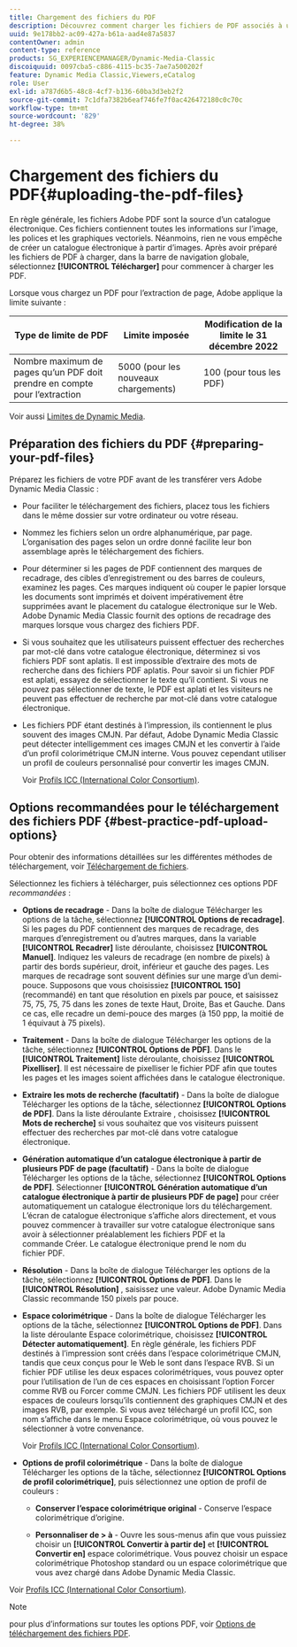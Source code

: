 ```yaml
---
title: Chargement des fichiers du PDF
description: Découvrez comment charger les fichiers de PDF associés à un catalogue électronique dans Adobe Dynamic Media Classic.
uuid: 9e178bb2-ac09-427a-b61a-aad4e87a5837
contentOwner: admin
content-type: reference
products: SG_EXPERIENCEMANAGER/Dynamic-Media-Classic
discoiquuid: 0097cba5-c886-4115-bc35-7ae7a500202f
feature: Dynamic Media Classic,Viewers,eCatalog
role: User
exl-id: a787d6b5-48c8-4cf7-b136-60ba3d3eb2f2
source-git-commit: 7c1dfa7382b6eaf746fe7f0ac426472180c0c70c
workflow-type: tm+mt
source-wordcount: '829'
ht-degree: 38%

---
```


# Chargement des fichiers du PDF{#uploading-the-pdf-files}

En règle générale, les fichiers Adobe PDF sont la source d’un catalogue électronique. Ces fichiers contiennent toutes les informations sur l’image, les polices et les graphiques vectoriels. Néanmoins, rien ne vous empêche de créer un catalogue électronique à partir d’images. Après avoir préparé les fichiers de PDF à charger, dans la barre de navigation globale, sélectionnez **[!UICONTROL Télécharger]** pour commencer à charger les PDF.

Lorsque vous chargez un PDF pour l’extraction de page, Adobe applique la limite suivante :

| Type de limite de PDF | Limite imposée | Modification de la limite le 31 décembre 2022 |
| --- | --- | --- |
| Nombre maximum de pages qu’un PDF doit prendre en compte pour l’extraction | 5000 (pour les nouveaux chargements) | 100 (pour tous les PDF) |

Voir aussi [Limites de Dynamic Media](/help/limitations.md).

## Préparation des fichiers du PDF {#preparing-your-pdf-files}

Préparez les fichiers de votre PDF avant de les transférer vers Adobe Dynamic Media Classic :

* Pour faciliter le téléchargement des fichiers, placez tous les fichiers dans le même dossier sur votre ordinateur ou votre réseau.
* Nommez les fichiers selon un ordre alphanumérique, par page. L’organisation des pages selon un ordre donné facilite leur bon assemblage après le téléchargement des fichiers.
* Pour déterminer si les pages de PDF contiennent des marques de recadrage, des cibles d’enregistrement ou des barres de couleurs, examinez les pages. Ces marques indiquent où couper le papier lorsque les documents sont imprimés et doivent impérativement être supprimées avant le placement du catalogue électronique sur le Web. Adobe Dynamic Media Classic fournit des options de recadrage des marques lorsque vous chargez des fichiers PDF.
* Si vous souhaitez que les utilisateurs puissent effectuer des recherches par mot-clé dans votre catalogue électronique, déterminez si vos fichiers PDF sont aplatis. Il est impossible d’extraire des mots de recherche dans des fichiers PDF aplatis. Pour savoir si un fichier PDF est aplati, essayez de sélectionner le texte qu’il contient. Si vous ne pouvez pas sélectionner de texte, le PDF est aplati et les visiteurs ne peuvent pas effectuer de recherche par mot-clé dans votre catalogue électronique.
* Les fichiers PDF étant destinés à l’impression, ils contiennent le plus souvent des images CMJN. Par défaut, Adobe Dynamic Media Classic peut détecter intelligemment ces images CMJN et les convertir à l’aide d’un profil colorimétrique CMJN interne. Vous pouvez cependant utiliser un profil de couleurs personnalisé pour convertir les images CMJN.

   Voir [Profils ICC (International Color Consortium)](icc-profiles.md#icc_profiles).

## Options recommandées pour le téléchargement des fichiers PDF {#best-practice-pdf-upload-options}

Pour obtenir des informations détaillées sur les différentes méthodes de téléchargement, voir [Téléchargement de fichiers](uploading-files.md#uploading_your_files).

Sélectionnez les fichiers à télécharger, puis sélectionnez ces options PDF *recommandées* :

* **Options de recadrage** - Dans la boîte de dialogue Télécharger les options de la tâche, sélectionnez **[!UICONTROL Options de recadrage]**. Si les pages du PDF contiennent des marques de recadrage, des marques d’enregistrement ou d’autres marques, dans la variable **[!UICONTROL Recadrer]** liste déroulante, choisissez **[!UICONTROL Manuel]**. Indiquez les valeurs de recadrage (en nombre de pixels) à partir des bords supérieur, droit, inférieur et gauche des pages. Les marques de recadrage sont souvent définies sur une marge d’un demi-pouce. Supposons que vous choisissiez **[!UICONTROL 150]** (recommandé) en tant que résolution en pixels par pouce, et saisissez 75, 75, 75, 75 dans les zones de texte Haut, Droite, Bas et Gauche. Dans ce cas, elle recadre un demi-pouce des marges (à 150 ppp, la moitié de 1 équivaut à 75 pixels).

* **Traitement** - Dans la boîte de dialogue Télécharger les options de la tâche, sélectionnez **[!UICONTROL Options de PDF]**. Dans le **[!UICONTROL Traitement]** liste déroulante, choisissez **[!UICONTROL Pixelliser]**. Il est nécessaire de pixelliser le fichier PDF afin que toutes les pages et les images soient affichées dans le catalogue électronique.

* **Extraire les mots de recherche (facultatif)** - Dans la boîte de dialogue Télécharger les options de la tâche, sélectionnez **[!UICONTROL Options de PDF]**. Dans la liste déroulante Extraire , choisissez **[!UICONTROL Mots de recherche]** si vous souhaitez que vos visiteurs puissent effectuer des recherches par mot-clé dans votre catalogue électronique.

* **Génération automatique d’un catalogue électronique à partir de plusieurs PDF de page (facultatif)** - Dans la boîte de dialogue Télécharger les options de la tâche, sélectionnez **[!UICONTROL Options de PDF]**. Sélectionner **[!UICONTROL Génération automatique d’un catalogue électronique à partir de plusieurs PDF de page]** pour créer automatiquement un catalogue électronique lors du téléchargement. L’écran de catalogue électronique s’affiche alors directement, et vous pouvez commencer à travailler sur votre catalogue électronique sans avoir à sélectionner préalablement les fichiers PDF et la commande Créer. Le catalogue électronique prend le nom du fichier PDF.

* **Résolution** - Dans la boîte de dialogue Télécharger les options de la tâche, sélectionnez **[!UICONTROL Options de PDF]**. Dans le **[!UICONTROL Résolution]** , saisissez une valeur. Adobe Dynamic Media Classic recommande 150 pixels par pouce.

* **Espace colorimétrique** - Dans la boîte de dialogue Télécharger les options de la tâche, sélectionnez **[!UICONTROL Options de PDF]**. Dans la liste déroulante Espace colorimétrique, choisissez **[!UICONTROL Détecter automatiquement]**. En règle générale, les fichiers PDF destinés à l’impression sont créés dans l’espace colorimétrique CMJN, tandis que ceux conçus pour le Web le sont dans l’espace RVB. Si un fichier PDF utilise les deux espaces colorimétriques, vous pouvez opter pour l’utilisation de l’un de ces espaces en choisissant l’option Forcer comme RVB ou Forcer comme CMJN. Les fichiers PDF utilisent les deux espaces de couleurs lorsqu’ils contiennent des graphiques CMJN et des images RVB, par exemple. Si vous avez téléchargé un profil ICC, son nom s’affiche dans le menu Espace colorimétrique, où vous pouvez le sélectionner à votre convenance.

   Voir [Profils ICC (International Color Consortium)](/help/icc-profiles.md).

* **Options de profil colorimétrique** - Dans la boîte de dialogue Télécharger les options de la tâche, sélectionnez **[!UICONTROL Options de profil colorimétrique]**, puis sélectionnez une option de profil de couleurs :

   * **Conserver l’espace colorimétrique original** - Conserve l’espace colorimétrique d’origine.

   * **Personnaliser de > à** - Ouvre les sous-menus afin que vous puissiez choisir un **[!UICONTROL Convertir à partir de]** et **[!UICONTROL Convertir en]** espace colorimétrique. Vous pouvez choisir un espace colorimétrique Photoshop standard ou un espace colorimétrique que vous avez chargé dans Adobe Dynamic Media Classic.

<!-- * **Convert To SRGB** - Converts to SRGB (Standard Red Green Blue). SRGB is the recommended color space for displaying images on web pages. -->

Voir [Profils ICC (International Color Consortium)](icc-profiles.md#icc_profiles).

>[!NOTE]
>
>pour plus d’informations sur toutes les options PDF, voir [Options de téléchargement des fichiers PDF](pdfs.md#pdf_upload_options).
